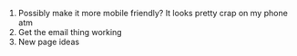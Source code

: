 1. Possibly make it more mobile friendly?  It looks pretty crap on my phone atm
2. Get the email thing working
3. New page ideas
